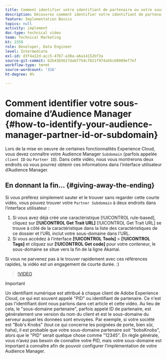 ```yaml
---
title: Comment identifier votre identifiant de partenaire ou votre sous-domaine
description: Découvrez comment identifier votre identifiant de partenaire ou sous-domaine lors de la mise en oeuvre de certaines fonctionnalités Experience Cloud. Vous pouvez obtenir cet identifiant à deux endroits dans l’interface utilisateur d’Audience Manager.
feature: Implementation Basics
topics: null
activity: implement
doc-type: technical video
team: Technical Marketing
kt: 2359
role: Developer, Data Engineer
level: Intermediate
exl-id: d3f4a12d-acc5-47b7-a38a-a6a14152bf3a
source-git-commit: 62b43b5627dabf754cf821f974a56c60989ef7ef
workflow-type: tm+mt
source-wordcount: '316'
ht-degree: 0%

---
```


# Comment identifier votre sous-domaine d’Audience Manager {#how-to-identify-your-audience-manager-partner-id-or-subdomain}

Lors de la mise en oeuvre de certaines fonctionnalités Experience Cloud, vous devez connaître votre Audience Manager `Subdomain` (parfois appelée `client ID` ou `Partner ID`). Dans cette vidéo, nous vous montrerons deux endroits où vous pourrez obtenir ces informations dans l’interface utilisateur d’Audience Manager.

## En donnant la fin... {#giving-away-the-ending}

Si vous préférez simplement sauter et le trouver sans regarder cette courte vidéo, vous pouvez trouver votre `Partner Subdomain` à deux endroits dans l’interface utilisateur :

1. Si vous avez déjà créé une caractéristique [!UICONTROL rule-based], cliquez sur **[!UICONTROL Get Trait URL]**
   [!UICONTROL Get Trait URL] se trouve à côté de la caractéristique dans la liste des caractéristiques de ce dossier et l’URL inclut votre sous-domaine dans l’URL.
1. Si vous accédez à l’interface **[!UICONTROL Tools]** > **[!UICONTROL Tags]** et cliquez sur **[!UICONTROL Get code]** pour votre conteneur, le sous-domaine se situe vers la fin de la ligne Akamai.

Si vous ne parvenez pas à le trouver rapidement avec ces références rapides, la vidéo est un engagement de courte durée. :)

>[!VIDEO](https://video.tv.adobe.com/v/40887/?quality=12&captions=fre_fr)

>[!IMPORTANT]
>
>Un identifiant numérique est attribué à chaque client de Adobe Experience Cloud, ce qui est souvent appelé &quot;PID&quot; ou identifiant de partenaire. Ce n&#39;est pas l&#39;identifiant dont nous parlons dans cet article et cette vidéo. Au lieu de cela, le &quot;sous-domaine partenaire&quot;, parfois appelé ID de partenaire, est généralement une version du nom du client et est le sous-domaine du serveur auquel les données sont envoyées. Par exemple, si votre société est &quot;Bob&#39;s Knobs&quot; (tout ce qui concerne les poignées de porte, bien sûr, haha), il est probable que votre sous-domaine partenaire soit &quot;bobsKnobs&quot;, alors que le &quot;PID&quot; serait quelque chose comme &quot;12345&quot;. En règle générale, vous n’avez pas besoin de connaître votre PID, mais votre sous-domaine est important à connaître afin de pouvoir configurer l’implémentation de votre Audience Manager.
>

